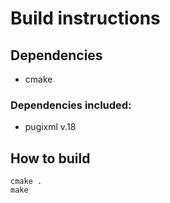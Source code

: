 # Build instructions

## Dependencies

- cmake

### Dependencies included:
- pugixml v.18

## How to build

```
cmake .
make
```